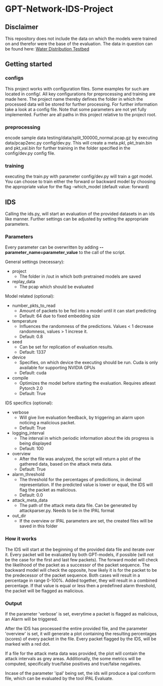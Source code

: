 # GPT-Network-IDS-Project

## Disclaimer
This repository does not include the data on which the models were trained on and therefor were the base of the evaluation. The data in question can be found here: [Water Distribution Testbed](https://ieee-dataport.org/open-access/hardware-loop-water-distribution-testbed-wdt-dataset-cyber-physical-security-testing) 

## Getting started

### configs
This project works with configuration files. Some examples for such are located in config/. All key configurations for preprocessing and training are made here. The project name thereby defines the folder in which the processed data will be stored for further processing. For further information take a look at a config file. Note that some parameters are not yet fully implemented. Further are all paths in this project relative to the project root.

### preprocessing
encode sample data testing/data/split_100000_normal.pcap.gz by executing data/pcap2enc.py config/dev.py. This will create a meta.pkl, pkt_train.bin and pkt_val.bin for further training in the folder specified in the config/dev.py config file.

### training
executing the train.py with parameter config/dev.py will train a gpt model. You can choose to train either the forward or backward model by choosing the appropriate value for the flag -which_model (default value: forward)


## IDS
Calling the ids.py, will start an evaluation of the provided datasets in an ids like manner. Further settings can be adjusted by setting the appropriate parameters.
### Parameters
Every parameter can be overwritten by adding **--parameter_name=parameter_value** to the call of the script.

General settings (necessary):
- project
    - The folder in /out in which both pretrained models are saved
- replay_data
    - The pcap which should be evaluated

Model related (optional):
- number_pkts_to_read
    - Amount of packets to be fed into a model until it can start predicting
    - Default: 64 due to fixed embedding size
- temperature
    - Influences the randomness of the predictions. Values < 1 decrease randomness, values > 1 increse it.
    - Default: 0.8
- seed
    - Can be set for replication of evaluation results.
    - Default: 1337
- device
    - Specifies, on which device the executing should be run. Cuda is only available for supporting NVIDIA GPUs
    - Default: cuda
- compile
    - Optimizes the model before starting the evaluation. Requires atleast Pytorch 2.0
    - Default: True

IDS specifics (optional):
- verbose
    - Will give live evaluation feedback, by triggering an alarm upon noticing a malicious packet.
    - Default: True
- logging_interval
    - The interval in which periodic information about the ids progress is being displayed
    - Default: 100
- overview
    - After the file was analyzed, the script will return a plot of the gathered data, based on the attack meta data.
    - Default: True
- alarm_threshold
    - The threshold for the percentages of predicitions, in decimal representation. If the predicted value is lower or equal, the IDS will flag the packet as malicious.
    - Default: 0.0
- attack_meta_data
    - The path of the attack meta data file. Can be generated by attackparser.py. Needs to be in the IPAL format
- out_dir
    - If the overview or IPAL parameters are set, the created files will be saved in this folder

### How it works
The IDS will start at the beginning of the provided data file and iterate over it. Every packet will be evaluated by both GPT-models, if possible (will not be the case for the first and last few packets). The forward model will check the likelihood of the packet as a successor of the packet sequence. The backward model will check the opposite, how likely it is for the packet to be the predecessor of the packet sequence. Both cases will result in a percentage in range 0-100%. Added together, they will result in a combined percentage. If that value is equal or less then a predefined alarm threshold, the packet will be flagged as malicious.

### Output
If the parameter 'verbose' is set, everytime a packet is flagged as malicious, an Alarm will be triggered.

After the IDS has processed the entire provided file, and the parameter 'overview' is set, it will generate a plot containing the resulting percentages (scores) of every packet in the file. Every packet flagged by the IDS, will be marked with a red dot. 

If a file for the attack meta data was provided, the plot will contain the attack intervals as grey areas. Additionally, the some metrics will be computed, specifically true/false positives and true/false negatives.

Incase of the parameter 'ipal' being set, the ids will produce a ipal conform file, which can be evaluated by the tool IPAL Evaluate.
